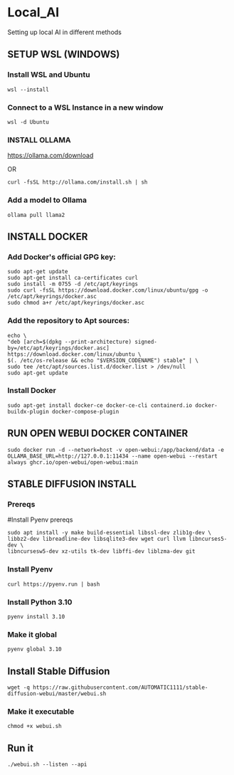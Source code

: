 # Local_AI
Setting up local AI in different methods


## SETUP WSL (WINDOWS)

### Install WSL and Ubuntu

```
wsl --install
```

### Connect to a WSL Instance in a new window

```
wsl -d Ubuntu
```

### INSTALL OLLAMA

https://ollama.com/download

OR

```
curl -fsSL http://ollama.com/install.sh | sh
```

### Add a model to Ollama

```
ollama pull llama2
```

## INSTALL DOCKER

### Add Docker's official GPG key:
```
sudo apt-get update
sudo apt-get install ca-certificates curl
sudo install -m 0755 -d /etc/apt/keyrings
sudo curl -fsSL https://download.docker.com/linux/ubuntu/gpg -o /etc/apt/keyrings/docker.asc
sudo chmod a+r /etc/apt/keyrings/docker.asc
```

### Add the repository to Apt sources:
```
echo \
"deb [arch=$(dpkg --print-architecture) signed-by=/etc/apt/keyrings/docker.asc] https://download.docker.com/linux/ubuntu \
$(. /etc/os-release && echo "$VERSION_CODENAME") stable" | \
sudo tee /etc/apt/sources.list.d/docker.list > /dev/null
sudo apt-get update
```

### Install Docker
```
sudo apt-get install docker-ce docker-ce-cli containerd.io docker-buildx-plugin docker-compose-plugin
```

## RUN OPEN WEBUI DOCKER CONTAINER

```
sudo docker run -d --network=host -v open-webui:/app/backend/data -e OLLAMA_BASE_URL=http://127.0.0.1:11434 --name open-webui --restart always ghcr.io/open-webui/open-webui:main
```

## STABLE DIFFUSION INSTALL

### Prereqs

#Install Pyenv prereqs
```
sudo apt install -y make build-essential libssl-dev zlib1g-dev \
libbz2-dev libreadline-dev libsqlite3-dev wget curl llvm libncurses5-dev \
libncursesw5-dev xz-utils tk-dev libffi-dev liblzma-dev git
```
### Install Pyenv

```
curl https://pyenv.run | bash
```

### Install Python 3.10

```
pyenv install 3.10
```

### Make it global

```
pyenv global 3.10
```

 

## Install Stable Diffusion

```
wget -q https://raw.githubusercontent.com/AUTOMATIC1111/stable-diffusion-webui/master/webui.sh
```

### Make it executable

```
chmod +x webui.sh
```

## Run it

```
./webui.sh --listen --api
```
